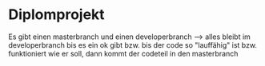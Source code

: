 # Diplomprojekt

Es gibt einen masterbranch und einen developerbranch --> alles bleibt im developerbranch bis es ein ok gibt bzw. bis der code so "lauffähig" ist bzw. funktioniert wie er soll, dann kommt der codeteil in den masterbranch


